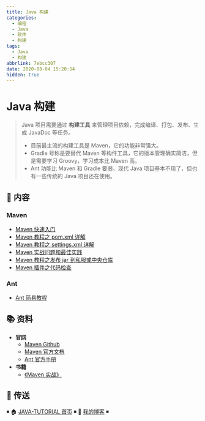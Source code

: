 ```yaml
---
title: Java 构建
categories: 
  - 编程
  - Java
  - 软件
  - 构建
tags: 
  - Java
  - 构建
abbrlink: 7ebcc307
date: 2020-08-04 15:20:54
hidden: true
---
```


# Java 构建

> Java 项目需要通过 **构建工具** 来管理项目依赖，完成编译、打包、发布、生成 JavaDoc 等任务。
>
> - 目前最主流的构建工具是 Maven，它的功能非常强大。
> - Gradle 号称是要替代 Maven 等构件工具，它的版本管理确实简洁，但是需要学习 Groovy，学习成本比 Maven 高。
> - Ant 功能比 Maven 和 Gradle 要弱，现代 Java 项目基本不用了，但也有一些传统的 Java 项目还在使用。

## 📖 内容

### Maven

- [Maven 快速入门](01.Maven/01.Maven快速入门.md)
- [Maven 教程之 pom.xml 详解](01.Maven/02.Maven教程之pom.xml详解.md)
- [Maven 教程之 settings.xml 详解](01.Maven/03.Maven教程之settings.xml详解.md)
- [Maven 实战问题和最佳实践](01.Maven/04.Maven实战问题和最佳实践.md)
- [Maven 教程之发布 jar 到私服或中央仓库](01.Maven/05.Maven教程之发布jar到私服或中央仓库.md)
- [Maven 插件之代码检查](01.Maven/06.Maven插件之代码检查.md)

### Ant

- [Ant 简易教程](02.Ant.md)

## 📚 资料

- **官网**
  - [Maven Github](https://github.com/apache/maven)
  - [Maven 官方文档](https://maven.apache.org/ref/current)
  - [Ant 官方手册](http://ant.apache.org/manual/index.html)
- **书籍**
  - [《Maven 实战》](https://book.douban.com/subject/5345682/)

## 🚪 传送

◾ 🏠 [JAVA-TUTORIAL 首页](https://github.com/dunwu/java-tutorial) ◾ 🎯 [我的博客](https://github.com/dunwu/blog) ◾
